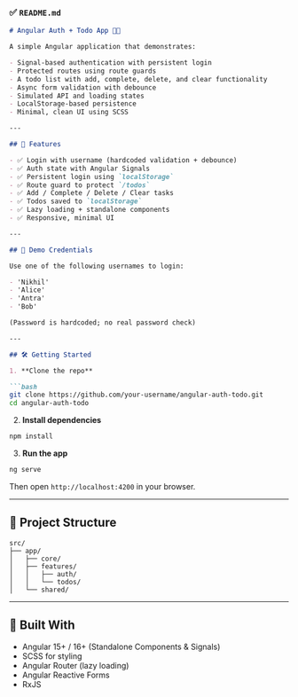 ### ✅ `README.md`

```md
# Angular Auth + Todo App 📝🔐

A simple Angular application that demonstrates:

- Signal-based authentication with persistent login
- Protected routes using route guards
- A todo list with add, complete, delete, and clear functionality
- Async form validation with debounce
- Simulated API and loading states
- LocalStorage-based persistence
- Minimal, clean UI using SCSS

---

## 🚀 Features

- ✅ Login with username (hardcoded validation + debounce)
- ✅ Auth state with Angular Signals
- ✅ Persistent login using `localStorage`
- ✅ Route guard to protect `/todos`
- ✅ Add / Complete / Delete / Clear tasks
- ✅ Todos saved to `localStorage`
- ✅ Lazy loading + standalone components
- ✅ Responsive, minimal UI

---

## 🧪 Demo Credentials

Use one of the following usernames to login:

- 'Nikhil'
- 'Alice'
- 'Antra'
- 'Bob'

(Password is hardcoded; no real password check)

---

## 🛠️ Getting Started

1. **Clone the repo**

```bash
git clone https://github.com/your-username/angular-auth-todo.git
cd angular-auth-todo
```

2. **Install dependencies**

```bash
npm install
```

3. **Run the app**

```bash
ng serve
```

Then open `http://localhost:4200` in your browser.

---

## 🧩 Project Structure

```
src/
├── app/
│   ├── core/       
│   ├── features/
│   │   ├── auth/      
│   │   └── todos/      
│   └── shared/         
```

---

## 🧠 Built With

- Angular 15+ / 16+ (Standalone Components & Signals)
- SCSS for styling
- Angular Router (lazy loading)
- Angular Reactive Forms
- RxJS
